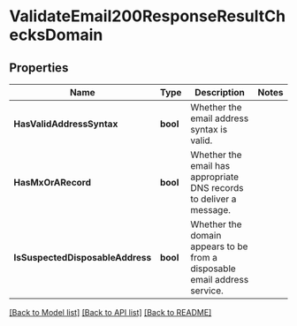 # ValidateEmail200ResponseResultChecksDomain

## Properties

Name | Type | Description | Notes
------------ | ------------- | ------------- | -------------
**HasValidAddressSyntax** | **bool** | Whether the email address syntax is valid. |
**HasMxOrARecord** | **bool** | Whether the email has appropriate DNS records to deliver a message.  |
**IsSuspectedDisposableAddress** | **bool** | Whether the domain appears to be from a disposable email address service. |

[[Back to Model list]](../README.md#documentation-for-models) [[Back to API list]](../README.md#documentation-for-api-endpoints) [[Back to README]](../README.md)


